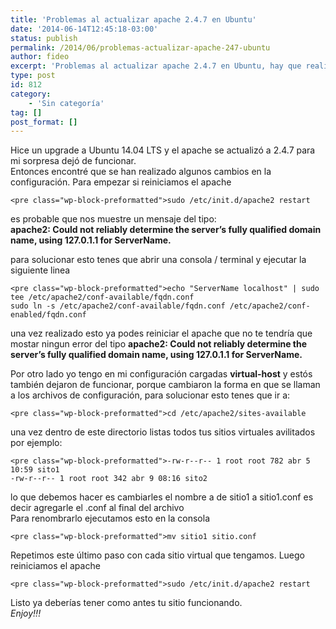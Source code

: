 ```yaml
---
title: 'Problemas al actualizar apache 2.4.7 en Ubuntu'
date: '2014-06-14T12:45:18-03:00'
status: publish
permalink: /2014/06/problemas-actualizar-apache-247-ubuntu
author: fideo
excerpt: 'Problemas al actualizar apache 2.4.7 en Ubuntu, hay que realizar pequeños cambios para que todo empiece a funcionar como antes'
type: post
id: 812
category:
    - 'Sin categoría'
tag: []
post_format: []
---
```

Hice un upgrade a Ubuntu 14.04 LTS y el apache se actualizó a 2.4.7 para mi sorpresa dejó de funcionar.  
Entonces encontré que se han realizado algunos cambios en la configuración. Para empezar si reiniciamos el apache

```
<pre class="wp-block-preformatted">sudo /etc/init.d/apache2 restart
```

es probable que nos muestre un mensaje del tipo:  
**apache2: Could not reliably determine the server’s fully qualified domain name, using 127.0.1.1 for ServerName.**

para solucionar esto tenes que abrir una consola / terminal y ejecutar la siguiente linea

```
<pre class="wp-block-preformatted">echo "ServerName localhost" | sudo tee /etc/apache2/conf-available/fqdn.conf
sudo ln -s /etc/apache2/conf-available/fqdn.conf /etc/apache2/conf-enabled/fqdn.conf
```

una vez realizado esto ya podes reiniciar el apache que no te tendría que mostar ningun error del tipo **apache2: Could not reliably determine the server’s fully qualified domain name, using 127.0.1.1 for ServerName.**

Por otro lado yo tengo en mi configuración cargadas **virtual-host** y estós también dejaron de funcionar, porque cambiaron la forma en que se llaman a los archivos de configuración, para solucionar esto tenes que ir a:

```
<pre class="wp-block-preformatted">cd /etc/apache2/sites-available
```

una vez dentro de este directorio listas todos tus sitios virtuales avilitados por ejemplo:

```
<pre class="wp-block-preformatted">-rw-r--r-- 1 root root 782 abr 5 10:59 sito1
-rw-r--r-- 1 root root 342 abr 9 08:16 sito2
```

lo que debemos hacer es cambiarles el nombre a de sitio1 a sitio1.conf es decir agregarle el .conf al final del archivo  
Para renombrarlo ejecutamos esto en la consola

```
<pre class="wp-block-preformatted">mv sitio1 sitio.conf
```

Repetimos este último paso con cada sitio virtual que tengamos. Luego reiniciamos el apache

```
<pre class="wp-block-preformatted">sudo /etc/init.d/apache2 restart
```

Listo ya deberías tener como antes tu sitio funcionando.  
*Enjoy!!!*